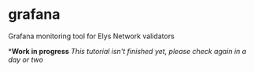# grafana
Grafana monitoring tool for Elys Network validators


***Work in progress**
*This tutorial isn't finished yet, please check again in a day or two*
